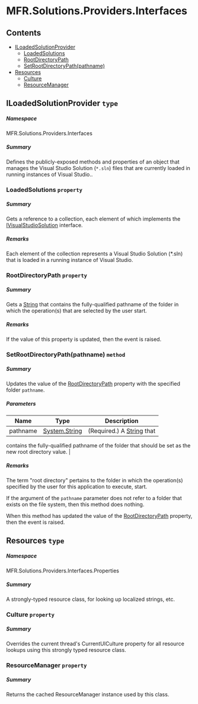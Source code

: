 <a name='assembly'></a>
# MFR.Solutions.Providers.Interfaces

## Contents

- [ILoadedSolutionProvider](#T-MFR-Solutions-Providers-Interfaces-ILoadedSolutionProvider 'MFR.Solutions.Providers.Interfaces.ILoadedSolutionProvider')
  - [LoadedSolutions](#P-MFR-Solutions-Providers-Interfaces-ILoadedSolutionProvider-LoadedSolutions 'MFR.Solutions.Providers.Interfaces.ILoadedSolutionProvider.LoadedSolutions')
  - [RootDirectoryPath](#P-MFR-Solutions-Providers-Interfaces-ILoadedSolutionProvider-RootDirectoryPath 'MFR.Solutions.Providers.Interfaces.ILoadedSolutionProvider.RootDirectoryPath')
  - [SetRootDirectoryPath(pathname)](#M-MFR-Solutions-Providers-Interfaces-ILoadedSolutionProvider-SetRootDirectoryPath-System-String- 'MFR.Solutions.Providers.Interfaces.ILoadedSolutionProvider.SetRootDirectoryPath(System.String)')
- [Resources](#T-MFR-Solutions-Providers-Interfaces-Properties-Resources 'MFR.Solutions.Providers.Interfaces.Properties.Resources')
  - [Culture](#P-MFR-Solutions-Providers-Interfaces-Properties-Resources-Culture 'MFR.Solutions.Providers.Interfaces.Properties.Resources.Culture')
  - [ResourceManager](#P-MFR-Solutions-Providers-Interfaces-Properties-Resources-ResourceManager 'MFR.Solutions.Providers.Interfaces.Properties.Resources.ResourceManager')

<a name='T-MFR-Solutions-Providers-Interfaces-ILoadedSolutionProvider'></a>
## ILoadedSolutionProvider `type`

##### Namespace

MFR.Solutions.Providers.Interfaces

##### Summary

Defines the publicly-exposed methods and properties of an object that manages
the Visual Studio Solution (`*.sln`) files that are currently loaded in
running instances of Visual Studio..

<a name='P-MFR-Solutions-Providers-Interfaces-ILoadedSolutionProvider-LoadedSolutions'></a>
### LoadedSolutions `property`

##### Summary

Gets a reference to a collection, each element of which implements the
[IVisualStudioSolution](#T-xyLOGIX-VisualStudio-Solutions-Interfaces-IVisualStudioSolution 'xyLOGIX.VisualStudio.Solutions.Interfaces.IVisualStudioSolution')
interface.

##### Remarks

Each element of the collection represents a Visual Studio Solution (*.sln) that
is loaded in a running instance of Visual Studio.

<a name='P-MFR-Solutions-Providers-Interfaces-ILoadedSolutionProvider-RootDirectoryPath'></a>
### RootDirectoryPath `property`

##### Summary

Gets a [String](http://msdn.microsoft.com/query/dev14.query?appId=Dev14IDEF1&l=EN-US&k=k:System.String 'System.String') that contains the fully-qualified
pathname of the folder in which the operation(s) that are selected by the user
start.

##### Remarks

If the value of this property is updated, then the
[](#E-MFR-Solutions-Providers-Interfaces-ILoadedSolutionProvider-RootDirectoryPathChanged 'MFR.Solutions.Providers.Interfaces.ILoadedSolutionProvider.RootDirectoryPathChanged')
event is raised.

<a name='M-MFR-Solutions-Providers-Interfaces-ILoadedSolutionProvider-SetRootDirectoryPath-System-String-'></a>
### SetRootDirectoryPath(pathname) `method`

##### Summary

Updates the value of the
[RootDirectoryPath](#P-MFR-Solutions-Providers-Interfaces-ILoadedSolutionProvider-RootDirectoryPath 'MFR.Solutions.Providers.Interfaces.ILoadedSolutionProvider.RootDirectoryPath')
property with the specified folder `pathname`.

##### Parameters

| Name | Type | Description |
| ---- | ---- | ----------- |
| pathname | [System.String](http://msdn.microsoft.com/query/dev14.query?appId=Dev14IDEF1&l=EN-US&k=k:System.String 'System.String') | (Required.) A [String](http://msdn.microsoft.com/query/dev14.query?appId=Dev14IDEF1&l=EN-US&k=k:System.String 'System.String') that
contains the fully-qualified pathname of the folder that should be set as the
new root directory value. |

##### Remarks

The term "root directory" pertains to the folder in which the operation(s)
specified by the user for this application to execute, start.



If the argument of the `pathname` parameter does not refer to
a folder that exists on the file system, then this method does nothing.



When this method has updated the value of the
[RootDirectoryPath](#P-MFR-Solutions-Providers-Interfaces-ILoadedSolutionProvider-RootDirectoryPath 'MFR.Solutions.Providers.Interfaces.ILoadedSolutionProvider.RootDirectoryPath')
property, then the
[](#E-MFR-Solutions-Providers-Interfaces-ILoadedSolutionProvider-RootDirectoryPathChanged 'MFR.Solutions.Providers.Interfaces.ILoadedSolutionProvider.RootDirectoryPathChanged')
event is raised.

<a name='T-MFR-Solutions-Providers-Interfaces-Properties-Resources'></a>
## Resources `type`

##### Namespace

MFR.Solutions.Providers.Interfaces.Properties

##### Summary

A strongly-typed resource class, for looking up localized strings, etc.

<a name='P-MFR-Solutions-Providers-Interfaces-Properties-Resources-Culture'></a>
### Culture `property`

##### Summary

Overrides the current thread's CurrentUICulture property for all
  resource lookups using this strongly typed resource class.

<a name='P-MFR-Solutions-Providers-Interfaces-Properties-Resources-ResourceManager'></a>
### ResourceManager `property`

##### Summary

Returns the cached ResourceManager instance used by this class.
